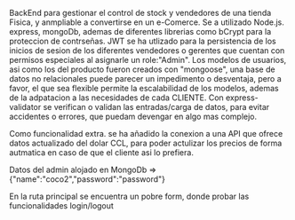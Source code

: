 BackEnd para gestionar el control de stock y vendedores de una tienda Fisica, y anmpliable a convertirse en un e-Comerce.
Se a utilizado Node.js. express, mongoDb, ademas de diferentes librerias como bCrypt para la proteccion de contrseñas.
JWT se ha utlizado para la persistencia de los inicios de sesion de los diferentes vendedores o gerentes que cuentan con permisos especiales al asignarle un role:"Admin".
Los modelos de usuarios, asi como los del producto fueron creados con "mongoose", una base de datos no relacionales puede parecer un impedimento o desventaja, pero a favor, el que sea flexible permite la escalabilidad de los modelos, ademas de la adpatacion a las necesidades de cada CLIENTE.
Con express-validator se verifican o validan las entradas/carga de datos, para evitar accidentes o errores, que puedam devengar en algo mas complejo.

Como funcionalidad extra. se ha añadido la conexion a una API que ofrece datos actualizado del dolar CCL, para poder actulizar los precios de forma autmatica en caso de que el cliente asi lo prefiera.

Datos del admin alojado en MongoDb =>  {"name":"coco2","password":"password"} 

En la ruta principal se encuentra un pobre form, donde probar las funcionalidades login/logout

